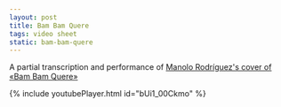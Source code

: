 ```yaml
---
layout: post
title: Bam Bam Quere
tags: video sheet
static: bam-bam-quere
---
```


A partial transcription and performance of [Manolo Rodríguez's cover of «Bam Bam Quere»](https://www.youtube.com/watch?v=iKrwrvwMwBg)

{% include youtubePlayer.html id="bUi1_00Ckmo" %}
